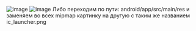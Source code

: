 ![image](https://github.com/DubstepTC/exam/assets/118935884/23224c14-860f-46c8-96ee-3f6225f82420)
![image](https://github.com/DubstepTC/exam/assets/118935884/04bb3462-9966-4b54-aa58-1674578f03ed)
Либо переходим по пути: android/app/src/main/res и заменяем во всех mipmap картинку на другую с таким же названием ic_launcher.png

